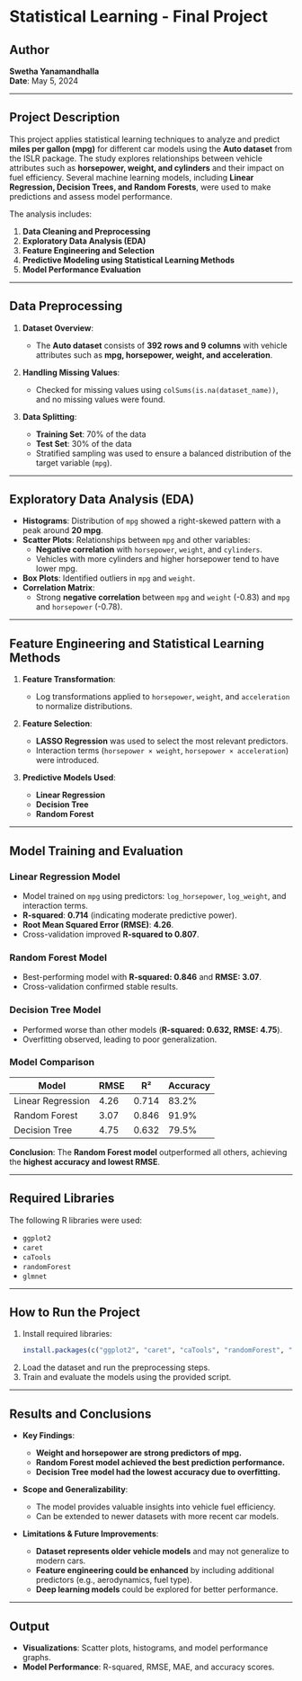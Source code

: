 # **Statistical Learning - Final Project**  

## **Author**  
**Swetha Yanamandhalla**  
**Date**: May 5, 2024  

---

## **Project Description**  
This project applies statistical learning techniques to analyze and predict **miles per gallon (mpg)** for different car models using the **Auto dataset** from the ISLR package. The study explores relationships between vehicle attributes such as **horsepower, weight, and cylinders** and their impact on fuel efficiency. Several machine learning models, including **Linear Regression, Decision Trees, and Random Forests**, were used to make predictions and assess model performance.

The analysis includes:  
1. **Data Cleaning and Preprocessing**  
2. **Exploratory Data Analysis (EDA)**  
3. **Feature Engineering and Selection**  
4. **Predictive Modeling using Statistical Learning Methods**  
5. **Model Performance Evaluation**  

---

## **Data Preprocessing**  
1. **Dataset Overview**:  
   - The **Auto dataset** consists of **392 rows and 9 columns** with vehicle attributes such as **mpg, horsepower, weight, and acceleration**.  

2. **Handling Missing Values**:  
   - Checked for missing values using `colSums(is.na(dataset_name))`, and no missing values were found.  

3. **Data Splitting**:  
   - **Training Set**: 70% of the data  
   - **Test Set**: 30% of the data  
   - Stratified sampling was used to ensure a balanced distribution of the target variable (`mpg`).  

---

## **Exploratory Data Analysis (EDA)**  
- **Histograms**: Distribution of `mpg` showed a right-skewed pattern with a peak around **20 mpg**.  
- **Scatter Plots**: Relationships between `mpg` and other variables:  
  - **Negative correlation** with `horsepower`, `weight`, and `cylinders`.  
  - Vehicles with more cylinders and higher horsepower tend to have lower mpg.  
- **Box Plots**: Identified outliers in `mpg` and `weight`.  
- **Correlation Matrix**:  
  - Strong **negative correlation** between `mpg` and `weight` (-0.83) and `mpg` and `horsepower` (-0.78).  

---

## **Feature Engineering and Statistical Learning Methods**  
1. **Feature Transformation**:  
   - Log transformations applied to `horsepower`, `weight`, and `acceleration` to normalize distributions.  

2. **Feature Selection**:  
   - **LASSO Regression** was used to select the most relevant predictors.  
   - Interaction terms (`horsepower × weight`, `horsepower × acceleration`) were introduced.  

3. **Predictive Models Used**:  
   - **Linear Regression**  
   - **Decision Tree**  
   - **Random Forest**  

---

## **Model Training and Evaluation**  

### **Linear Regression Model**  
- Model trained on `mpg` using predictors: `log_horsepower`, `log_weight`, and interaction terms.  
- **R-squared**: **0.714** (indicating moderate predictive power).  
- **Root Mean Squared Error (RMSE)**: **4.26**.  
- Cross-validation improved **R-squared to 0.807**.  

### **Random Forest Model**  
- Best-performing model with **R-squared: 0.846** and **RMSE: 3.07**.  
- Cross-validation confirmed stable results.  

### **Decision Tree Model**  
- Performed worse than other models (**R-squared: 0.632, RMSE: 4.75**).  
- Overfitting observed, leading to poor generalization.  

### **Model Comparison**  
| Model             | RMSE  | R²  | Accuracy |
|------------------|------|------|-----------|
| Linear Regression | 4.26  | 0.714 | 83.2%   |
| Random Forest    | 3.07  | 0.846 | 91.9%   |
| Decision Tree    | 4.75  | 0.632 | 79.5%   |

**Conclusion**: The **Random Forest model** outperformed all others, achieving the **highest accuracy and lowest RMSE**.  

---

## **Required Libraries**  
The following R libraries were used:  
- `ggplot2`  
- `caret`  
- `caTools`  
- `randomForest`  
- `glmnet`  

---

## **How to Run the Project**  
1. Install required libraries:  
   ```r
   install.packages(c("ggplot2", "caret", "caTools", "randomForest", "glmnet"))
   ```
2. Load the dataset and run the preprocessing steps.  
3. Train and evaluate the models using the provided script.  

---

## **Results and Conclusions**  
- **Key Findings**:  
  - **Weight and horsepower are strong predictors of mpg.**  
  - **Random Forest model achieved the best prediction performance.**  
  - **Decision Tree model had the lowest accuracy due to overfitting.**  

- **Scope and Generalizability**:  
  - The model provides valuable insights into vehicle fuel efficiency.  
  - Can be extended to newer datasets with more recent car models.  

- **Limitations & Future Improvements**:  
  - **Dataset represents older vehicle models** and may not generalize to modern cars.  
  - **Feature engineering could be enhanced** by including additional predictors (e.g., aerodynamics, fuel type).  
  - **Deep learning models** could be explored for better performance.  

---

## **Output**  
- **Visualizations**: Scatter plots, histograms, and model performance graphs.  
- **Model Performance**: R-squared, RMSE, MAE, and accuracy scores.  

